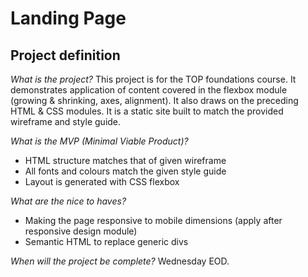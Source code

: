 # Landing Page 


## Project definition 
*What is the project?*
This project is for the TOP foundations course. It demonstrates application of content covered in the flexbox module (growing & shrinking, axes, alignment). It also draws on the preceding HTML & CSS modules. It is a static site built to match the provided wireframe and style guide.

*What is the MVP (Minimal Viable Product)?*
- HTML structure matches that of given wireframe
- All fonts and colours match the given style guide
- Layout is generated with CSS flexbox  

*What are the nice to haves?*
- Making the page responsive to mobile dimensions (apply after responsive design module) 
- Semantic HTML to replace generic divs 

*When will the project be complete?*
Wednesday EOD.